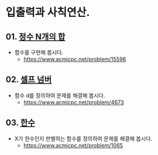 # 입출력과 사칙연산.

## 01. [정수 N개의 합](15596.py)
 - 함수를 구현해 봅시다. 
   - https://www.acmicpc.net/problem/15596
## 02. [셀프 넘버](4673.py)
 - 함수 d를 정의하여 문제를 해결해 봅시다.
   - https://www.acmicpc.net/problem/4673
## 03. [한수](1065.py)
 - X가 한수인지 판별하는 함수를 정의하여 문제를 해결해 봅시다.
   - https://www.acmicpc.net/problem/1065
